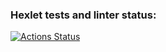 ### Hexlet tests and linter status:
[![Actions Status](https://github.com/Tema19/fullstack-javascript-project-46/workflows/hexlet-check/badge.svg)](https://github.com/Tema19/fullstack-javascript-project-46/actions)
